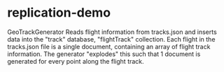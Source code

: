 # replication-demo


GeoTrackGenerator
Reads flight information from tracks.json and inserts data into the "track" database, "flightTrack" collection.
Each flight in the tracks.json file is a single document, containing an array of flight track information.
The generator "explodes" this such that 1 document is generated for every point along the flight track.